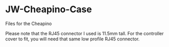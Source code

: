 # JW-Cheapino-Case
Files for the Cheapino

Please note that the RJ45 connector I used is 11.5mm tall. For the controller cover to fit, you will need that same low profile RJ45 connector.
